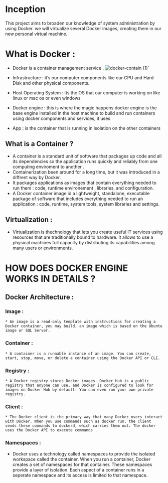 # Inception
This project aims to broaden our knowledge of system administration by using Docker. we will virtualize several Docker images, creating them in our new personal virtual machine.

# What is Docker :

  * Docker is a container management service .
   ![docker-contain (1)](https://github.com/yousrachakib/Inception/assets/110408013/05b0d3c2-735a-40b0-b672-21b44de05ebe)`
 
  * Infrastructure : it’s our computer components like our CPU and Hard Disk and          other physical components.
  * Host Operating System : Its the OS that our computer is working on like linux or      mac os or even windows
  * Docker engine : this is where the magic happens docker engine is the base engine      installed in the host machine to build and run containers using docker components     and services, it uses
  * App : is the container that is running in isolation on the other containers

## What is a Container ?

 * A container is a standard unit of software that packages up code and all its dependencies so the application runs quickly and reliably from one computing enviroment to another .
 * Containerization been around for a long time, but it was introduced in a diffrent way by Docker.
 * It packages applications as images that contain everything needed to run them : code, runtime environement , libraries, and configuration.
 * A Docker container image id a lightweight, standalone, executable package of software that includes everything needed to run an application : code, runtime, system tools, system libraries and settings.

## Virtualization :

 * Virtualization is thechnology that lets you create useful IT services          using resources that are traditionally bound to hardware. it allows to      use a physical machines full capacity by distributing its capabilities        among many users or environments.
 
# HOW DOES DOCKER ENGINE WORKS IN DETAILS ?

 ## Docker Architecture :
  ### Image :
    * An image is a read-only template with instructions for creating a Docker container, you may build, an image which is based on the Ubuntu image or SQL Server.
 ### Container :
    * A container is a runnable instance of an image. You can create, start, stop, move, or delete a container using the Docker API or CLI.
 ### Registry :
    * A Docker registry stores Docker images. Docker Hub is a public registry that anyone can use, and Docker is configured to look for images on Docker Hub by default. You can even run your own private registry.
 ### Client :
    * The Docker client is the primary way that many Docker users interact with Docker. When you use commands such as docker run, the client sends these commands to dockerd, which carries them out. The docker uses the Docker API to execute commands .

### Namespaces :
 * Docker uses a technology called namespaces to provide the isolated workspace called the container. When you run a container, Docker creates a set of namespaces for that container. These namespaces provide a layer of isolation. Each aspect of a container runs in a seperate namespace and its access is limited to that namespace.


